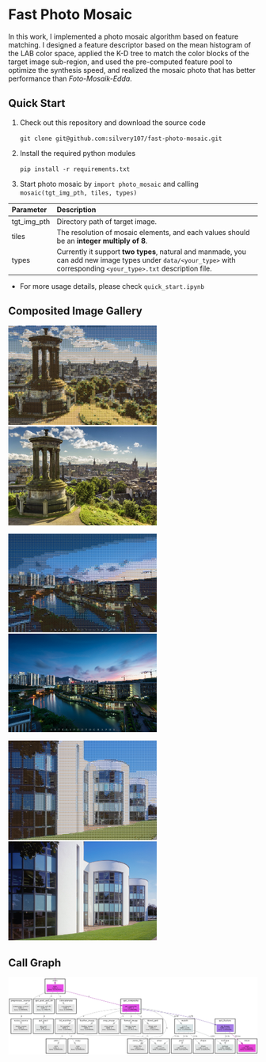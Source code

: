 # Fast Photo Mosaic
In this work, I implemented a photo mosaic algorithm based on feature matching.
I designed a feature descriptor based on the mean histogram of the LAB color space, applied the K-D tree to match the color blocks of the target image sub-region, and used the pre-computed feature pool to optimize the synthesis speed, and realized the mosaic photo that has better performance than *Foto-Mosaik-Edda*.

## Quick Start
1. Check out this repository and download the source code

    `git clone git@github.com:silvery107/fast-photo-mosaic.git`

2. Install the required python modules

    `pip install -r requirements.txt`

3. Start photo mosaic by `import photo_mosaic` and calling `mosaic(tgt_img_pth, tiles, types)` 

| Parameter | Description |
|:---|:---|
| tgt_img_pth | Directory path of target image. |
| tiles | The resolution of mosaic elements, and each values should be an **integer multiply of 8**. |
| types | Currently it support **two types**, natural and manmade, you can add new image types under `data/<your_type>` with corresponding `<your_type>.txt` description file. |


* For more usage details, please check `quick_start.ipynb`

## Composited Image Gallery
<p float="left">
  <img src=./images/composite1.png width="300" />
  <img src=./images/target1.jpg width="300" />
</p>


<p float="left">
  <img src=./images/composite2.png width="300" />
  <img src=./images/target2.jpg width="300" />
</p>

<p float="left">
  <img src=./images/composite3.png width="300" />
  <img src=./images/target3.jpg width="300" />
</p>

## Call Graph

<img src=./images/pycallgraph_v1.png width=600>
